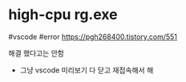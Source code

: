 

# high-cpu rg.exe
#vscode
#error
https://pgh268400.tistory.com/551

해결 했다고는 안함
- 그냥 vscode 미리보기 다 닫고 재접속해서 해